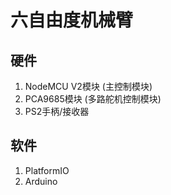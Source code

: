 # 六自由度机械臂

## 硬件
1. NodeMCU V2模块 (主控制模块)
2. PCA9685模块 (多路舵机控制模块)
3. PS2手柄/接收器

## 软件
1. PlatformIO
2. Arduino
